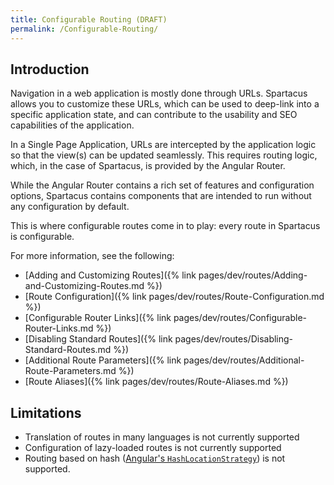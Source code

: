 ```yaml
---
title: Configurable Routing (DRAFT)
permalink: /Configurable-Routing/
---
```


## Introduction

Navigation in a web application is mostly done through URLs. Spartacus allows you to customize these URLs, which can be used to deep-link into a specific application state, and can contribute to the usability and SEO capabilities of the application.

In a Single Page Application, URLs are intercepted by the application logic so that the view(s) can be updated seamlessly. This requires routing logic, which, in the case of Spartacus, is provided by the Angular Router.

While the Angular Router contains a rich set of features and configuration options, Spartacus contains components that are intended to run without any configuration by default.

This is where configurable routes come in to play: every route in Spartacus is configurable.

For more information, see the following:

- [Adding and Customizing Routes]({% link pages/dev/routes/Adding-and-Customizing-Routes.md %})
- [Route Configuration]({% link pages/dev/routes/Route-Configuration.md %})
- [Configurable Router Links]({% link pages/dev/routes/Configurable-Router-Links.md %})
- [Disabling Standard Routes]({% link pages/dev/routes/Disabling-Standard-Routes.md %})
- [Additional Route Parameters]({% link pages/dev/routes/Additional-Route-Parameters.md %})
- [Route Aliases]({% link pages/dev/routes/Route-Aliases.md %})

## Limitations

- Translation of routes in many languages is not currently supported
- Configuration of lazy-loaded routes is not currently supported
- Routing based on hash ([Angular's `HashLocationStrategy`](https://angular.io/guide/router#appendix-locationstrategy-and-browser-url-styles)) is not supported.
